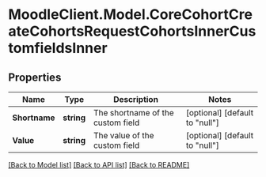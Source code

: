 # MoodleClient.Model.CoreCohortCreateCohortsRequestCohortsInnerCustomfieldsInner

## Properties

Name | Type | Description | Notes
------------ | ------------- | ------------- | -------------
**Shortname** | **string** | The shortname of the custom field | [optional] [default to "null"]
**Value** | **string** | The value of the custom field | [optional] [default to "null"]

[[Back to Model list]](../README.md#documentation-for-models) [[Back to API list]](../README.md#documentation-for-api-endpoints) [[Back to README]](../README.md)

